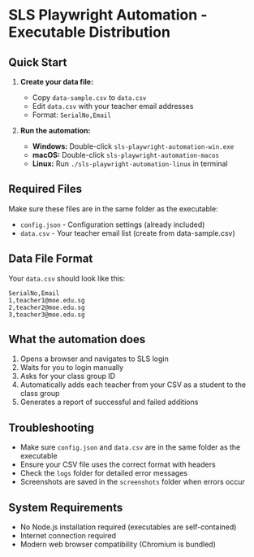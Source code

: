 # SLS Playwright Automation - Executable Distribution

## Quick Start

1. **Create your data file:**
   - Copy `data-sample.csv` to `data.csv`
   - Edit `data.csv` with your teacher email addresses
   - Format: `SerialNo,Email`

2. **Run the automation:**
   - **Windows:** Double-click `sls-playwright-automation-win.exe`
   - **macOS:** Double-click `sls-playwright-automation-macos`
   - **Linux:** Run `./sls-playwright-automation-linux` in terminal

## Required Files

Make sure these files are in the same folder as the executable:
- `config.json` - Configuration settings (already included)
- `data.csv` - Your teacher email list (create from data-sample.csv)

## Data File Format

Your `data.csv` should look like this:
```
SerialNo,Email
1,teacher1@moe.edu.sg
2,teacher2@moe.edu.sg
3,teacher3@moe.edu.sg
```

## What the automation does

1. Opens a browser and navigates to SLS login
2. Waits for you to login manually
3. Asks for your class group ID
4. Automatically adds each teacher from your CSV as a student to the class group
5. Generates a report of successful and failed additions

## Troubleshooting

- Make sure `config.json` and `data.csv` are in the same folder as the executable
- Ensure your CSV file uses the correct format with headers
- Check the `logs` folder for detailed error messages
- Screenshots are saved in the `screenshots` folder when errors occur

## System Requirements

- No Node.js installation required (executables are self-contained)
- Internet connection required
- Modern web browser compatibility (Chromium is bundled)
